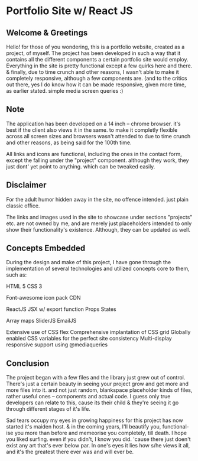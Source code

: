 # Portfolio Site w/ React JS

## Welcome & Greetings

Hello! for those of you wondering, this is a portfolio website, created as a project, of myself.
The project has been developed in such a way that it contains all the different components a certain portfolio site would employ.
Everything in the site is pretty functional except a few quirks here and there. & finally, due to time crunch and other reasons, I wasn't able to make it completely responsive, although a few components are. (and to the critics out there, yes I do know how it can be made responsive, given more time, as earlier stated. simple media screen queries :)

## Note

The application has been developed on a 14 inch – chrome browser. it's best if the client also views it in the same. to make it completly flexible across all screen sizes and browsers wasn't attended to due to time crunch and other reasons, as being said for the 100th time.

All links and icons are functional, including the ones in the contact form, except the falling under the "project" component. although they work, they just dont' yet point to anything. which can be tweaked easily.

## Disclaimer

For the adult humor hidden away in the site, no offence intended. just plain classic office.

The links and images used in the site to showcase under sections "projects" etc. are not owned by me, and are merely just placeholders intended to only show their functionality's existence. Although, they can be updated as well.

## Concepts Embedded

During the design and make of this project, I have gone through the implementation of several technologies and utilized concepts core to them, such as:

HTML 5
CSS 3

Font-awesome icon pack CDN

ReactJS
JSX w/ export function
Props
States

Array maps
SliderJS
EmailJS

Extensive use of CSS flex
Comprehensive implantation of CSS grid
Globally enabled CSS variables for the perfect site consistency
Multi-display responsive support using @mediaqueries

## Conclusion

The project began with a few files and the library just grew out of control. There's just a certain beauty in seeing your project grow and get more and more files into it. and not just random, blankspace placeholder kinds of files, rather useful ones – components and actual code. I guess only true developers can relate to this, cause its their child & they're seeing it go through different stages of it's life.

Sad tears occupy my eyes in growing happiness for this project has now started it's maiden host. & in the coming years, I'll beautify you, functional-ise you more than before and memeorise you completely, till death. I hope you liked surfing. even if you didn't, I know you did. 'cause there just doen't exist any art that's ever below par. In one's eyes it lies how s/he views it all, and it's the greatest there ever was and will ever be.
